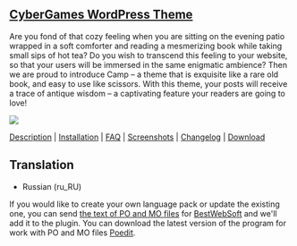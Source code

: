 <a href="http://bestweblayout.com/products/camp/" target=_blank>CyberGames WordPress Theme</a>
---------------------------------

Are you fond of that cozy feeling when you are sitting on the evening patio wrapped in a soft comforter and reading a mesmerizing book while taking small sips of hot tea? Do you wish to transcend this feeling to your website, so that your users will be immersed in the same enigmatic ambience? Then we are proud to introduce Camp – a theme that is exquisite like a rare old book, and easy to use like scissors. With this theme, your posts will receive a trace of antique wisdom – a captivating feature your readers are going to love!

<img src="http://bestweblayout.com/wp-content/uploads/2014/09/camp-wp-banner-588x300.jpg" />

<a href="http://bestweblayout.com/products/camp/description" target=_blank>Description</a> | 
<a href="http://bestweblayout.com/products/camp/installation" target=_blank>Installation</a> | 
<a href="http://bestweblayout.com/products/camp/faq" target=_blank>FAQ</a> | 
<a href="http://bestweblayout.com/products/camp/screenshots" target=_blank>Screenshots</a> | 
<a href="http://bestweblayout.com/products/camp/changelog" target=_blank>Changelog</a> | 
<a href="http://bestweblayout.com/products/camp/download" target=_blank>Download</a>


Translation
--------------------------
* Russian (ru_RU)

If you would like to create your own language pack or update the existing one, you can send <a href="http://codex.wordpress.org/Translating_WordPress" target="_blank">the text of PO and MO files</a> for <a href="http://support.bestwebsoft.com" target="_blank">BestWebSoft</a> and we'll add it to the plugin. You can download the latest version of the program for work with PO and MO files  <a href="http://www.poedit.net/download.php" target="_blank">Poedit</a>.
